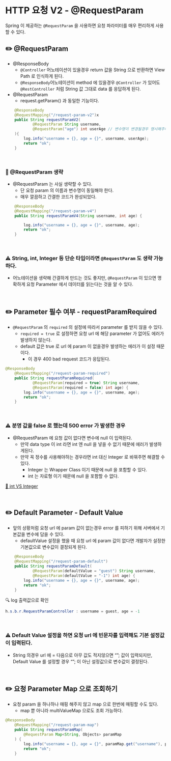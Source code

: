 # HTTP 요청 V2 - @RequestParam

Spring 이 제공하는 `@RequestParam` 을 사용하면 요청 파라미터를 매우 편리하게 사용할 수 있다.

## ✏️ @RequestParam

- @ResponseBody
    - `@Controller` 어노테이션이 있을경우 return 값을 String 으로 반환하면 View Path 로 인식하게 된다.
    - `@ResponseBody`어노테이션이 method 에 있을경우 `@Controller` 가 있어도 `@RestController` 처럼 String 값 그대로 data 를 응답하게 된다.
- @RequestParam
    - request.getParam() 과 동일한 기능이다.

```java
    @ResponseBody
    @RequestMapping("/request-param-v2")x
    public String requestParamV2(
            @RequestParam String username,
            @RequestParam("age") int userAge // 변수명이 변경될경우 명시해주어야 한다.
    ){
        log.info("username = {}, age = {}", username, userAge);
        return "ok";
    }
```

<br>

### 📍 @RequestParam 생략

- @RequestParam 는 사실 생략할 수 있다.
    - 단 요청 param 의 이름과 변수명이 동일해야 한다.
    - 매우 깔끔하고 간결한 코드가 완성되었다.

```java
    @ResponseBody
    @RequestMapping("/request-param-v4")
    public String requestParamV4(String username, int age) {

        log.info("username = {}, age = {}", username, age);
        return "ok";
    }
```

<br>

### ⚠️ String, int, Integer 등 단순 타입이라면 `@RequestParam` 도 생략 가능하다.

- 어노테이션을 생략해 간결하게 만드는 것도 좋지만,
`@RequestParam` 이 있으면 명확하게 요청 Parameter 에서 데이터를 읽는다는 것을 알 수 있다.

<br>

## ✏️ Parameter 필수 여부 - requestParamRequired

- `@RequestParam` 의 `required` 의 설정에 따라서 parameter 를 받지 않을 수 있다.
    - `required = true` 로 설정하면 요청 url 에 해당 parameter 가 없어도 에러가 발생하지 않는다.
    - default 값은 true 로 url 에 param 이 없을경우 발생하는 에러가 이 설정 때문이다.
        - 이 경우 400 bad request 코드가 응답된다.

```java
@ResponseBody
    @RequestMapping("/request-param-required")
    public String requestParamRequired(
            @RequestParam(required = true) String username, 
            @RequestParam(required = false) int age) {
        log.info("username = {}, age = {}", username, age);
        return "ok";
    }
```

<br>

### ⚠️ 분명 값을 false 로 했는데 500 error 가 발생한 경우

- @RequestParam 에 요청 값이 없다면 변수에 null 이 입력된다.
    - 만약 data type 이 int 라면 int 엔 null 을 넣을 수 없기 때문에 에러가 발생하게된다.
    - 만약 꼭 정수를 사용해야하는 경우라면 int 대신 Integer 로 바꿔주면 해결할 수 있다.
        - Integer 는 Wrapper Class 이기 때문에 null 을 포함할 수 있다.
        - int 는 자료형 이기 때문에 null 을 포함할 수 없다.

[🔗 int VS Integer](https://velog.io/@hadoyaji/int와-Integer는-무엇이-다른가)

<br>

## ✏️ Default Parameter - Default Value

- 앞의 상황처럼 요청 url 에 param 값이 없는경우 error 를 피하기 위해 서버에서 기본값을 변수에 담을 수 있다.
    - defaultValue 설정을 했을 때
    요청 url 에 param 값이 없다면 개발자가 설정한 기본값으로 변수값이 결정되게 된다.

```java
    @ResponseBody
    @RequestMapping("/request-param-default")
    public String requestParamDefault(
            @RequestParam(defaultValue = "guest") String username,
            @RequestParam(defaultValue = "-1") int age) {
        log.info("username = {}, age = {}", username, age);
        return "ok";
    }
```

🔍 log 출력값으로 확인

```java
h.s.b.r.RequestParamController : username = guest, age = -1
```

<br>

### ⚠️ Default Value 설정을 하면 요청 url 에 빈문자를 입력해도 기본 설정값이 입력된다.

- String 의경우 url 에 = 다음으로 아무 값도 적지않으면 “”; 값이 입력되지만,
Default Value 를 설정할 경우 “”; 이 아닌 설정값으로 변수값이 결정된다.

<br>

## ✏️ 요청 Parameter Map 으로 조회하기

- 요청 param 을 하나하나 매핑 해주지 않고 map 으로 한번에 매핑할 수도 있다.
    - map 뿐 아니라 multiValueMap 으로도 조회 가능하다.

```java
@ResponseBody
    @RequestMapping("/request-param-map")
    public String requestParamMap(
        @RequestParam Map<String, Objects> paramMap
    ) {
        log.info("username = {}, age = {}", paramMap.get("username"), paramMap.get("age"));
        return "ok";
    }
```